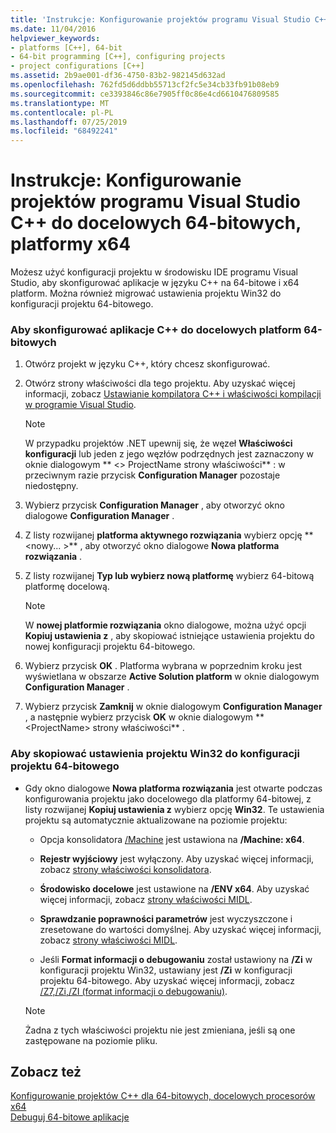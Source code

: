 ```yaml
---
title: 'Instrukcje: Konfigurowanie projektów programu Visual Studio C++ do docelowych 64-bitowych, platformy x64'
ms.date: 11/04/2016
helpviewer_keywords:
- platforms [C++], 64-bit
- 64-bit programming [C++], configuring projects
- project configurations [C++]
ms.assetid: 2b9ae001-df36-4750-83b2-982145d632ad
ms.openlocfilehash: 762fd5d6ddbb55713cf2fc5e34cb33fb91b08eb9
ms.sourcegitcommit: ce3393846c86e7905ff0c86e4cd6610476809585
ms.translationtype: MT
ms.contentlocale: pl-PL
ms.lasthandoff: 07/25/2019
ms.locfileid: "68492241"
---
```

# <a name="how-to-configure-visual-studio-c-projects-to-target-64-bit-x64-platforms"></a>Instrukcje: Konfigurowanie projektów programu Visual Studio C++ do docelowych 64-bitowych, platformy x64

Możesz użyć konfiguracji projektu w środowisku IDE programu Visual Studio, aby skonfigurować aplikacje w języku C++ na 64-bitowe i x64 platform. Można również migrować ustawienia projektu Win32 do konfiguracji projektu 64-bitowego.

### <a name="to-set-up-c-applications-to-target-64-bit-platforms"></a>Aby skonfigurować aplikacje C++ do docelowych platform 64-bitowych

1. Otwórz projekt w języku C++, który chcesz skonfigurować.

1. Otwórz strony właściwości dla tego projektu. Aby uzyskać więcej informacji, zobacz [Ustawianie kompilatora C++ i właściwości kompilacji w programie Visual Studio](working-with-project-properties.md).

   > [!NOTE]
   > W przypadku projektów .NET upewnij się, że węzeł **Właściwości konfiguracji** lub jeden z jego węzłów podrzędnych jest zaznaczony w oknie dialogowym ** \<> ProjectName strony właściwości** : w przeciwnym razie przycisk **Configuration Manager** pozostaje niedostępny.

1. Wybierz przycisk **Configuration Manager** , aby otworzyć okno dialogowe **Configuration Manager** .

1. Z listy rozwijanej **platforma aktywnego rozwiązania** wybierz opcję ** \<nowy... >** , aby otworzyć okno dialogowe **Nowa platforma rozwiązania** .

1. Z listy rozwijanej **Typ lub wybierz nową platformę** wybierz 64-bitową platformę docelową.

   > [!NOTE]
   > W **nowej platformie rozwiązania** okno dialogowe, można użyć opcji **Kopiuj ustawienia z** , aby skopiować istniejące ustawienia projektu do nowej konfiguracji projektu 64-bitowego.

1. Wybierz przycisk **OK** . Platforma wybrana w poprzednim kroku jest wyświetlana w obszarze **Active Solution platform** w oknie dialogowym **Configuration Manager** .

1. Wybierz przycisk **Zamknij** w oknie dialogowym **Configuration Manager** , a następnie wybierz przycisk **OK** w oknie dialogowym ** \<ProjectName> strony właściwości** .

### <a name="to-copy-win32-project-settings-into-a-64-bit-project-configuration"></a>Aby skopiować ustawienia projektu Win32 do konfiguracji projektu 64-bitowego

- Gdy okno dialogowe **Nowa platforma rozwiązania** jest otwarte podczas konfigurowania projektu jako docelowego dla platformy 64-bitowej, z listy rozwijanej **Kopiuj ustawienia z** wybierz opcję **Win32**. Te ustawienia projektu są automatycznie aktualizowane na poziomie projektu:

  - Opcja konsolidatora [/Machine](reference/machine-specify-target-platform.md) jest ustawiona na **/Machine: x64**.

  - **Rejestr wyjściowy** jest wyłączony. Aby uzyskać więcej informacji, zobacz [strony właściwości konsolidatora](reference/linker-property-pages.md).

  - **Środowisko docelowe** jest ustawione na **/ENV x64**. Aby uzyskać więcej informacji, zobacz [strony właściwości MIDL](reference/midl-property-pages.md).

  - **Sprawdzanie poprawności parametrów** jest wyczyszczone i zresetowane do wartości domyślnej. Aby uzyskać więcej informacji, zobacz [strony właściwości MIDL](reference/midl-property-pages.md).

  - Jeśli **Format informacji o debugowaniu** został ustawiony na **/Zi** w konfiguracji projektu Win32, ustawiany jest **/Zi** w konfiguracji projektu 64-bitowego. Aby uzyskać więcej informacji, zobacz [/Z7,/Zi,/ZI (format informacji o debugowaniu)](reference/z7-zi-zi-debug-information-format.md).

  > [!NOTE]
  > Żadna z tych właściwości projektu nie jest zmieniana, jeśli są one zastępowane na poziomie pliku.

## <a name="see-also"></a>Zobacz też

[Konfigurowanie projektów C++ dla 64-bitowych, docelowych procesorów x64](configuring-programs-for-64-bit-visual-cpp.md)<br/>
[Debuguj 64-bitowe aplikacje](/visualstudio/debugger/debug-64-bit-applications)
